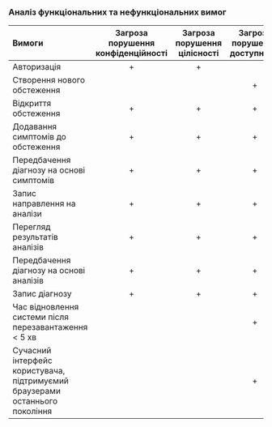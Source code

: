 ### Аналіз функціональних та нефункціональних вимог

| Вимоги | Загроза порушення конфіденційності | Загроза порушення цілісності | Загроза порушення доступності |
| :---   |                  :----:            | :----:                       |                        :----: |
|Авторизація|+|+||
|Створення нового обстеження|||+|
|Відкриття обстеження|+|+|+|
|Додавання симптомів до обстеження|+|+|+|
|Передбачення діагнозу на основі симптомів|+|+|+|
|Запис направлення на аналізи|+|+|+|
|Перегляд результатів аналізів|+|+|+|
|Передбачення діагнозу на основі аналізів|+|+|+|
|Запис діагнозу|+|+|+|
|Час відновлення системи після перезавантаження < 5 хв|||+|
|Сучасний інтерфейс користувача, підтримуємий браузерами останнього покоління|||+|
